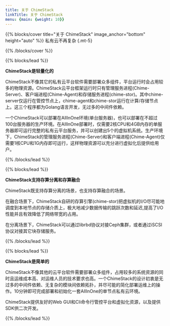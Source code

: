 ```yaml
---
title: 关于 ChimeStack
linkTitle: 关于 ChimeStack
menu: {main: {weight: 10}}
---
```


{{% blocks/cover title="关于 ChimeStack" image_anchor="bottom" height="auto" %}}
私有云不再复杂
{.mt-5}

{{% /blocks/cover %}}

{{% blocks/lead %}}

**ChimeStack是轻量化的**

ChimeStack不像其它的私有云平台软件需要部署众多组件，平台运行时会占用较多的物理资源。ChimeStack云平台框架运行时只有管理服务进程(Chime-Server)、客户端进程(Chime-Agent)和存储服务进程(chime-stor)。其中chime-server仅运行在管控节点上，chime-agent和chime-stor运行在计算/存储节点上。这三个程序都为Golang语言开发，无过多的中间件依赖。

一个ChimeStack可以部署在AllInOne环境(单台服务器)，也可以部署在不超过100台服务器的生产环境。在AllInOne部署时，仅需要2核CPU和4GB内存的单服务器即可运行完整的私有云平台服务，并可以创建出5个的虚拟机系统。生产环境下，ChimeStack的管理服务进程(Chime-Server)和客户端进程(Chime-Agent)仅需要1核CPU和1G内存即可运行，这样物理资源可以充分进行虚拟化后提供给用户。

{{% /blocks/lead %}}

{{% blocks/lead %}}

**ChimeStack支持存算分离和存算融合**

ChimeStack既支持存算分离的场景，也支持存算融合的场景。

在融合场景下，ChimeStack自研的存算引擎(chime-stor)把虚拟机的I/O尽可能地调度到本地节点的存储介质上，极大地减少数据传输的跳跃次数和延迟,提高了I/O性能并且有效降低了网络带宽的占用。

在分离场景下，ChimeStack可以通过librbd协议对接Ceph集群，或者通过iSCSI协议对接其它块存储服务。  

{{% /blocks/lead %}}

{{% blocks/lead %}}

**ChimeStack是简单的**

ChimeStack不像其他的云平台软件需要部署众多组件，占用较多的系统资源的同时且运维成本高、对运维人员的技术要求也高。一个ChimeStack的设计初衷是无过多的中间件依赖、无复杂的模块间依赖拓扑，并尽可能的简化部署运维上的操作。10分钟即可完成部署和初始化一套AllInOne的单节点私有云环境。

ChimeStack提供友好的Web GUI和Cli命令行管控平台和虚拟化资源，以及提供SDK供二次开发。

{{% /blocks/lead %}}
